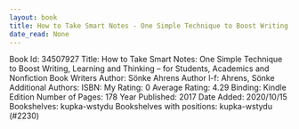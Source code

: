 ```yaml
---
layout: book
title: How to Take Smart Notes - One Simple Technique to Boost Writing, Learning and Thinking – for Students, Academics and Nonfiction Book Writers
date_read: None
---
```


Book Id: 34507927
Title: How to Take Smart Notes: One Simple Technique to Boost Writing, Learning and Thinking – for Students, Academics and Nonfiction Book Writers
Author: Sönke Ahrens
Author l-f: Ahrens, Sönke
Additional Authors: 
ISBN: 
My Rating: 0
Average Rating: 4.29
Binding: Kindle Edition
Number of Pages: 178
Year Published: 2017
Date Added: 2020/10/15
Bookshelves: kupka-wstydu
Bookshelves with positions: kupka-wstydu (#2230)

